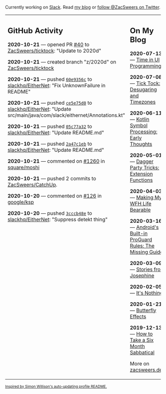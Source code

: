 Currently working on [Slack](https://slack.com/). Read [my blog](https://zacsweers.dev/) or [follow @ZacSweers on Twitter](https://twitter.com/ZacSweers).

<table><tr><td valign="top" width="60%">

## GitHub Activity
<!-- githubActivity starts -->
**2020-10-21** — opened PR [#40](https://api.github.com/repos/ZacSweers/ticktock/pulls/40) to [ZacSweers/ticktock](https://api.github.com/repos/ZacSweers/ticktock): "Update to 2020d"

**2020-10-21** — created branch "z/2020d" on [ZacSweers/ticktock](https://api.github.com/repos/ZacSweers/ticktock)

**2020-10-21** — pushed [`60e9356c`](https://github.com/slackhq/EitherNet/commit/60e9356c1be32514503fdf868413e8e36174b216) to [slackhq/EitherNet](https://api.github.com/repos/slackhq/EitherNet): "Fix UnknownFailure in README"

**2020-10-21** — pushed [`ce5e75d0`](https://github.com/slackhq/EitherNet/commit/ce5e75d03fbac102a07f86d90cbb7c39d77d5453) to [slackhq/EitherNet](https://api.github.com/repos/slackhq/EitherNet): "Update src/main/java/com/slack/eithernet/Annotations.kt"

**2020-10-21** — pushed [`05c77a32`](https://github.com/slackhq/EitherNet/commit/05c77a32d2ca2af7216d58fc94d264a80ff26cf4) to [slackhq/EitherNet](https://api.github.com/repos/slackhq/EitherNet): "Update README.md"

**2020-10-21** — pushed [`2a47c1eb`](https://github.com/slackhq/EitherNet/commit/2a47c1eb8a4d098ef613962db4d6a431bcb84823) to [slackhq/EitherNet](https://api.github.com/repos/slackhq/EitherNet): "Update README.md"

**2020-10-21** — commented on [#1260](https://github.com/square/moshi/issues/1260#issuecomment-713718273) in [square/moshi](https://api.github.com/repos/square/moshi)

**2020-10-21** — pushed 2 commits to [ZacSweers/CatchUp](https://api.github.com/repos/ZacSweers/CatchUp).

**2020-10-20** — commented on [#126](https://github.com/google/ksp/issues/126#issuecomment-713118756) in [google/ksp](https://api.github.com/repos/google/ksp)

**2020-10-20** — pushed [`3cccb48e`](https://github.com/slackhq/EitherNet/commit/3cccb48e98629231afc1d3fb543ecd6d2766d18a) to [slackhq/EitherNet](https://api.github.com/repos/slackhq/EitherNet): "Suppress detekt thing"
<!-- githubActivity ends -->
</td><td valign="top" width="40%">

## On My Blog
<!-- blog starts -->
**2020-07-13** — [Time in UI Programming](https://www.zacsweers.dev/time-in-ui/)

**2020-07-08** — [Tick Tock: Desugaring and Timezones](https://www.zacsweers.dev/ticktock-desugaring-timezones/)

**2020-06-11** — [Kotlin Symbol Processing: Early Thoughts](https://www.zacsweers.dev/kotlin-symbol-processor-early-thoughts/)

**2020-05-01** — [Dagger Party Tricks: Extension Functions](https://www.zacsweers.dev/dagger-party-tricks-extension-functions/)

**2020-04-03** — [Making My WFH Life Bearable](https://www.zacsweers.dev/making-wfh-life-bearable/)

**2020-03-16** — [Android's Built-in ProGuard Rules: The Missing Guide](https://www.zacsweers.dev/android-proguard-rules/)

**2020-03-09** — [Stories from Josephine](https://www.zacsweers.dev/stories-from-josephine/)

**2020-02-05** — [It's Nothing](https://www.zacsweers.dev/its-nothing/)

**2020-01-21** — [Butterfly Effects](https://www.zacsweers.dev/butterfly-effects/)

**2019-12-13** — [How to Take a Six Month Sabbatical](https://www.zacsweers.dev/how-to-take-a-six-month-sabbatical/)
<!-- blog ends -->
More on [zacsweers.dev](https://zacsweers.dev/)
</td></tr></table>

<sub><a href="https://simonwillison.net/2020/Jul/10/self-updating-profile-readme/">Inspired by Simon Willison's auto-updating profile README.</a></sub>